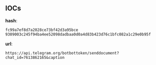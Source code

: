 
## IOCs

__hash__:

```text
fc99a7ef8d7a2028ce73bf42d3a95bce
9309003c245f94ba4ee52098dadbaa0d0a4d83b423d76c1bfc082a1c29e0b95f
```
__url__:

```text
https://api.telegram.org/botbottoken/senddocument?chat_id=7613862165&caption
```